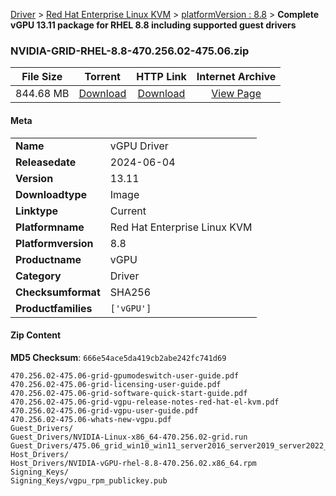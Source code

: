 
[Driver](/README.md)  >  [Red Hat Enterprise Linux KVM](/index/Driver/Red_Hat_Enterprise_Linux_KVM.md)  >  [platformVersion : 8.8](/index/Driver/Red_Hat_Enterprise_Linux_KVM/8.8.md)  >  **Complete vGPU 13.11 package for RHEL 8.8 including supported guest drivers**


### NVIDIA-GRID-RHEL-8.8-470.256.02-475.06.zip

| **File Size** | **Torrent**  | **HTTP Link** | **Internet Archive** |
|:-------------:|:------------:|:-------------:|:--------------------:|
| 844.68 MB |  [Download](https://archive.org/download/nvgpu_NVIDIA-GRID-RHEL-8.8-470.256.02-475.06.zip/nvgpu_NVIDIA-GRID-RHEL-8.8-470.256.02-475.06.zip_archive.torrent)       | [Download](https://archive.org/compress/nvgpu_NVIDIA-GRID-RHEL-8.8-470.256.02-475.06.zip) | [View Page](https://archive.org/details/nvgpu_NVIDIA-GRID-RHEL-8.8-470.256.02-475.06.zip)       |

#### Meta

<table>
<tr><td><strong>Name</strong></td><td>vGPU Driver</td></tr>
<tr><td><strong>Releasedate</strong></td><td>2024-06-04</td></tr>
<tr><td><strong>Version</strong></td><td>13.11</td></tr>
<tr><td><strong>Downloadtype</strong></td><td>Image</td></tr>
<tr><td><strong>Linktype</strong></td><td>Current</td></tr>
<tr><td><strong>Platformname</strong></td><td>Red Hat Enterprise Linux KVM</td></tr>
<tr><td><strong>Platformversion</strong></td><td>8.8</td></tr>
<tr><td><strong>Productname</strong></td><td>vGPU</td></tr>
<tr><td><strong>Category</strong></td><td>Driver</td></tr>
<tr><td><strong>Checksumformat</strong></td><td>SHA256</td></tr>
<tr><td><strong>Productfamilies</strong></td><td><code>['vGPU']</code></td></tr>
</table>

#### Zip Content

**MD5 Checksum**: `666e54ace5da419cb2abe242fc741d69`

```text
470.256.02-475.06-grid-gpumodeswitch-user-guide.pdf
470.256.02-475.06-grid-licensing-user-guide.pdf
470.256.02-475.06-grid-software-quick-start-guide.pdf
470.256.02-475.06-grid-vgpu-release-notes-red-hat-el-kvm.pdf
470.256.02-475.06-grid-vgpu-user-guide.pdf
470.256.02-475.06-whats-new-vgpu.pdf
Guest_Drivers/
Guest_Drivers/NVIDIA-Linux-x86_64-470.256.02-grid.run
Guest_Drivers/475.06_grid_win10_win11_server2016_server2019_server2022_64bit_international.exe
Host_Drivers/
Host_Drivers/NVIDIA-vGPU-rhel-8.8-470.256.02.x86_64.rpm
Signing_Keys/
Signing_Keys/vgpu_rpm_publickey.pub
```